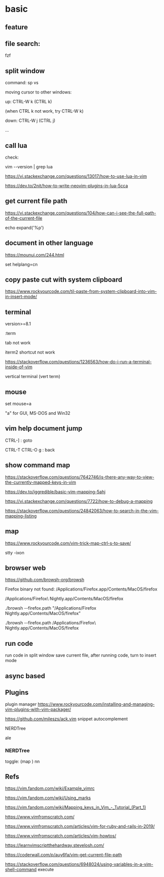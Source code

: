 # basic

## feature

## file search:

fzf

## split window

command: sp vs

moving cursor to other windows:

  up: CTRL-W k (CTRL k)

  (when CTRL k not work, try CTRL-W k)

  down: CTRL-W j (CTRL j)

  ...

## call lua

check:

vim --version | grep lua

https://vi.stackexchange.com/questions/13017/how-to-use-lua-in-vim

https://dev.to/2nit/how-to-write-neovim-plugins-in-lua-5cca

## get current file path

https://vi.stackexchange.com/questions/104/how-can-i-see-the-full-path-of-the-current-file

echo expand('%p')

## document in other language

https://mounui.com/244.html

set helplang=cn

## copy paste cut with system clipboard

https://www.rockyourcode.com/til-paste-from-system-clipboard-into-vim-in-insert-mode/

## terminal

version>=8.1

:term

tab not work

iterm2 shortcut not work

https://stackoverflow.com/questions/1236563/how-do-i-run-a-terminal-inside-of-vim

vertical terminal (vert term)

## mouse

set mouse=a

"a" for GUI, MS-DOS and Win32

## vim help document jump

CTRL-] : goto

CTRL-T CTRL-O g<RightMouse> <C-RightMouse> : back

## show command map

https://stackoverflow.com/questions/7642746/is-there-any-way-to-view-the-currently-mapped-keys-in-vim

https://dev.to/iggredible/basic-vim-mapping-5ahj

https://vi.stackexchange.com/questions/7722/how-to-debug-a-mapping

https://stackoverflow.com/questions/24842063/how-to-search-in-the-vim-mapping-listing

## map

https://www.rockyourcode.com/vim-trick-map-ctrl-s-to-save/

stty -ixon

## browser web

https://github.com/browsh-org/browsh

Firefox binary not found: /Applications/Firefox.app/Contents/MacOS/firefox

/Applications/Firefox\ Nightly.app/Contents/MacOS/firefox

./browsh --firefox.path "/Applications/Firefox Nightly.app/Contents/MacOS/firefox"

./browsh --firefox.path /Applications/Firefox\ Nightly.app/Contents/MacOS/firefox

## run code

run code in split window
save current file, after running code, turn to insert mode

## async based 

## Plugins

plugin manager
  https://www.rockyourcode.com/installing-and-managing-vim-plugins-with-vim-packager/

https://github.com/mileszs/ack.vim
snippet
autocomplement

NERDTree

ale

### NERDTree

toggle: (map <Leader>) <Leader>nn

## Refs

https://vim.fandom.com/wiki/Example_vimrc

https://vim.fandom.com/wiki/Using_marks

https://vim.fandom.com/wiki/Mapping_keys_in_Vim_-_Tutorial_(Part_1)

https://www.vimfromscratch.com/

https://www.vimfromscratch.com/articles/vim-for-ruby-and-rails-in-2019/

https://www.vimfromscratch.com/articles/vim-howtos/

https://learnvimscriptthehardway.stevelosh.com/

https://coderwall.com/p/auy6fa/vim-get-current-file-path

https://stackoverflow.com/questions/6948024/using-variables-in-a-vim-shell-command
  execute
